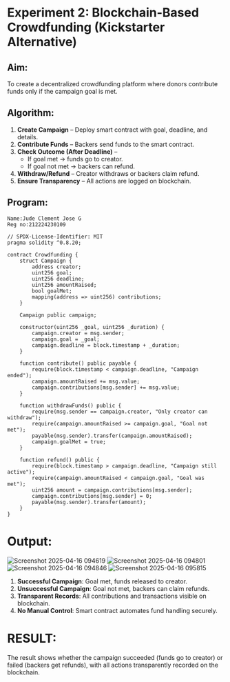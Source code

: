 # Experiment 2: Blockchain-Based Crowdfunding (Kickstarter Alternative)
## Aim:
To create a decentralized crowdfunding platform where donors contribute funds only if the campaign goal is met.

## Algorithm:
1. **Create Campaign** – Deploy smart contract with goal, deadline, and details.  
2. **Contribute Funds** – Backers send funds to the smart contract.  
3. **Check Outcome (After Deadline)** –  
   - If goal met → funds go to creator.  
   - If goal not met → backers can refund.  
4. **Withdraw/Refund** – Creator withdraws or backers claim refund.  
5. **Ensure Transparency** – All actions are logged on blockchain.
## Program:
```
Name:Jude Clement Jose G
Reg no:212224230109

// SPDX-License-Identifier: MIT
pragma solidity ^0.8.20;

contract Crowdfunding {
    struct Campaign {
        address creator;
        uint256 goal;
        uint256 deadline;
        uint256 amountRaised;
        bool goalMet;
        mapping(address => uint256) contributions;
    }

    Campaign public campaign;

    constructor(uint256 _goal, uint256 _duration) {
        campaign.creator = msg.sender;
        campaign.goal = _goal;
        campaign.deadline = block.timestamp + _duration;
    }

    function contribute() public payable {
        require(block.timestamp < campaign.deadline, "Campaign ended");
        campaign.amountRaised += msg.value;
        campaign.contributions[msg.sender] += msg.value;
    }

    function withdrawFunds() public {
        require(msg.sender == campaign.creator, "Only creator can withdraw");
        require(campaign.amountRaised >= campaign.goal, "Goal not met");
        payable(msg.sender).transfer(campaign.amountRaised);
        campaign.goalMet = true;
    }

    function refund() public {
        require(block.timestamp > campaign.deadline, "Campaign still active");
        require(campaign.amountRaised < campaign.goal, "Goal was met");
        uint256 amount = campaign.contributions[msg.sender];
        campaign.contributions[msg.sender] = 0;
        payable(msg.sender).transfer(amount);
    }
}
```
# Output:
![Screenshot 2025-04-16 094619](https://github.com/user-attachments/assets/16b74a24-7170-4f4c-91fd-ab520ed2c2dc)
![Screenshot 2025-04-16 094801](https://github.com/user-attachments/assets/ad272de7-9d5b-4bb1-9f99-38ace96cdcb5)
![Screenshot 2025-04-16 094846](https://github.com/user-attachments/assets/1c8efefb-5b42-4f72-a610-3a34e414676d)
![Screenshot 2025-04-16 095815](https://github.com/user-attachments/assets/ea1c32f3-3b10-4d92-985b-0e141fac5998)


1. **Successful Campaign**: Goal met, funds released to creator.  
2. **Unsuccessful Campaign**: Goal not met, backers can claim refunds.  
3. **Transparent Records**: All contributions and transactions visible on blockchain.  
4. **No Manual Control**: Smart contract automates fund handling securely.

# RESULT: 
The result shows whether the campaign succeeded (funds go to creator) or failed (backers get refunds), with all actions transparently recorded on the blockchain.


